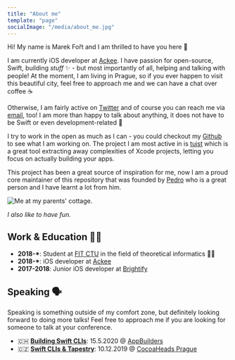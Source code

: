```yaml
---
title: "About me"
template: "page"
socialImage: "/media/about_me.jpg"
---
```


Hi! My name is Marek Fořt and I am thrilled to have you here 🙂

I am currently iOS developer at [Ackee](https://www.ackee.cz/en/). I have passion for open-source, Swift, building _stuff_ ✨ - but most importantly of all, helping and talking with people!
At the moment, I am living in Prague, so if you ever happen to visit this beautiful city, feel free to approach me and we can have a chat over coffee ☕️

Otherwise, I am fairly active on [Twitter](https://twitter.com/marekfort) and of course you can reach me via [email](marekfort@me.com), too! I am more than happy to talk about anything, it does not have to be Swift or even development-related 🖤

I try to work in the open as much as I can - you could checkout my [Github](https://github.com/fortmarek/) to see what I am working on.
The project I am most active in is [tuist](https://github.com/tuist/tuist) which is a great tool extracting away complexities of Xcode projects,
letting you focus on actually building your apps.

This project has been a great source of inspiration for me, now I am a proud core maintainer of this repository that was founded by [Pedro](https://twitter.com/pedropbuendia/)
who is a great person and I have learnt a lot from him.

![Me at my parents' cottage.](/media/about_me.jpg)

_I also like to have fun._

## Work & Education 👨‍💻

- **2018-\***: Student at [FIT CTU](https://fit.cvut.cz/en) in the field of theoretical informatics 👨‍🎓
- **2018-\***: iOS developer at [Ackee](https://www.ackee.cz/en/)
- **2017-2018**: Junior iOS developer at [Brightify](https://www.brightify.org/)

## Speaking 🗣

Speaking is something outside of my comfort zone, but definitely looking forward to doing more talks!
Feel free to approach me if you are looking for someone to talk at your conference.

- 🇨🇭 **[Building Swift CLIs](https://www.youtube.com/watch?v=P_Ld_2U6-KE&t=1s)**: 15.5.2020 @ [AppBuilders](https://appbuilders.ch/)
- 🇨🇿 **[Swift CLIs & Tapestry](https://www.youtube.com/watch?v=VoDgSGJ3EgU)**: 10.12.2019 @ [CocoaHeads Prague](https://twitter.com/CocoaHeadsCZ/)
